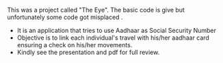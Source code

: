This was a project called "The Eye". The basic code is give but unfortunately some code got misplaced .

- It is an application that tries to use Aadhaar as Social Security Number
- Objective is to link each individual's travel with his/her aadhaar card ensuring a check on his/her movements.
- Kindly see the presentation and pdf for full review.
